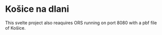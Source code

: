 # Košice na dlani

This svelte project also reaquires ORS running on port 8080 with a pbf file of Košice.